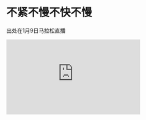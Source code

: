 # 不紧不慢不快不慢

出处在1月9日马拉松直播

<iframe src="https://t7f2g-my.sharepoint.com/personal/mmyes_t7f2g_onmicrosoft_com/_layouts/15/embed.aspx?UniqueId=ac64745b-6348-4b2d-8823-dd14f47cbfd5&embed=%7B%22ust%22%3Atrue%2C%22hv%22%3A%22CopyEmbedCode%22%7D&referrer=StreamWebApp&referrerScenario=EmbedDialog.Create" width="350" height="197" frameborder="0" scrolling="no" allowfullscreen title="27768849816-1-16.mp4"></iframe>